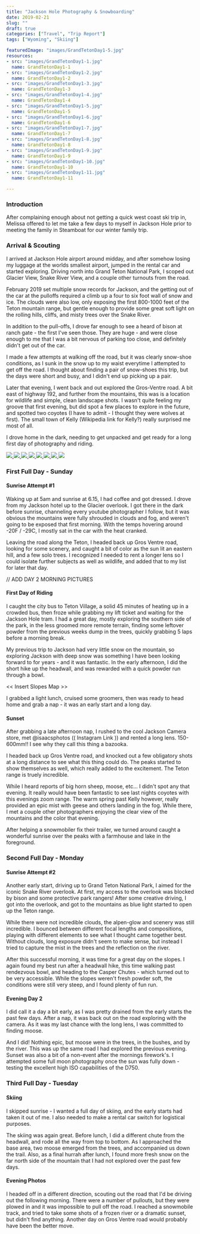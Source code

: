 ```yaml
---
title: "Jackson Hole Photography & Snowboarding"
date: 2019-02-21
slug: ""
draft: true
categories: ["Travel", "Trip Report"]
tags: ["Wyoming", "Skiing"]

featuredImage: "images/GrandTetonDay1-5.jpg"
resources:
- src: "images/GrandTetonDay1-1.jpg"
  name: GrandTetonDay1-1
- src: "images/GrandTetonDay1-2.jpg"
  name: GrandTetonDay1-2
- src: "images/GrandTetonDay1-3.jpg"
  name: GrandTetonDay1-3
- src: "images/GrandTetonDay1-4.jpg"
  name: GrandTetonDay1-4
- src: "images/GrandTetonDay1-5.jpg"
  name: GrandTetonDay1-5
- src: "images/GrandTetonDay1-6.jpg"
  name: GrandTetonDay1-6
- src: "images/GrandTetonDay1-7.jpg"
  name: GrandTetonDay1-7
- src: "images/GrandTetonDay1-8.jpg"
  name: GrandTetonDay1-8
- src: "images/GrandTetonDay1-9.jpg"
  name: GrandTetonDay1-9
- src: "images/GrandTetonDay1-10.jpg"
  name: GrandTetonDay1-10
- src: "images/GrandTetonDay1-11.jpg"
  name: GrandTetonDay1-11

---
```


### Introduction

After complaining enough about not getting a quick west coast ski trip in, Melissa offered to let me take a few days to myself in Jackson Hole prior to meeting the family in Steamboat for our winter family trip.

### Arrival & Scouting

I arrived at Jackson Hole airport around midday, and after somehow losing my luggage at the worlds smallest airport, jumped in the rental car and started exploring.  Driving north into Grand Teton National Park, I scoped out Glacier View, Snake River View, and a couple other turnouts from the road.

February 2019 set multiple snow records for Jackson, and the getting out of the car at the pulloffs required a climb up a four to six foot wall of snow and ice.  The clouds were also low, only exposing the first 800-1000 feet of the Teton mountain range, but gentle enough to provide some great soft light on the rolling hills, cliffs, and misty trees over the Snake River.  

In addition to the pull-offs, I drove far enough to see a heard of bison at ranch gate - the first I've seen those.  They are huge - and were close enough to me that I was a bit nervous of parking too close, and definitely didn't get out of the car.

I made a few attempts at walking off the road, but it was clearly snow-shoe conditions, as I sunk in the snow up to my waist everytime I attempted to get off the road.  I thought about finding a pair of snow-shoes this trip, but the days were short and busy, and I didn't end up picking up a pair.

Later that evening, I went back and out explored the Gros-Ventre road.  A bit east of highway 192, and further from the mountains, this was is a location for wildlife and simple, clean landscape shots.  I wasn't quite feeling my groove that first evening, but did spot a few places to explore in the future, and spotted two coyotes (I have to admit - I thought they were wolves at first).  The small town of Kelly (Wikipedia link for Kelly?) really surprised me most of all.

I drove home in the dark, needing to get unpacked and get ready for a long first day of photography and riding.

<div class="lb image-grid" style="grid-template-columns: repeat(1, 1fr);">
 <a href="images/GrandTetonDay1-1.jpg" data-lightbox="GrandTetonDay1" data-title="Grand Teton Day 1" class="lb">
    <img src="images/GrandTetonDay1-1.jpg">
</a>
 <a href="images/GrandTetonDay1-2.jpg" data-lightbox="GrandTetonDay1" data-title="Grand Teton Day 1" class="lb">
    <img src="images/GrandTetonDay1-2.jpg">
</a>
 <a href="images/GrandTetonDay1-3.jpg" data-lightbox="GrandTetonDay1" data-title="Grand Teton Day 1" class="lb">
    <img src="images/GrandTetonDay1-3.jpg">
</a>
 <a href="images/GrandTetonDay1-4.jpg" data-lightbox="GrandTetonDay1" data-title="Grand Teton Day 1" class="lb">
    <img src="images/GrandTetonDay1-4.jpg">
</a>
 <a href="images/GrandTetonDay1-5.jpg" data-lightbox="GrandTetonDay1" data-title="Grand Teton Day 1" class="lb">
    <img src="images/GrandTetonDay1-5.jpg">
</a>
 <a href="images/GrandTetonDay1-6.jpg" data-lightbox="GrandTetonDay1" data-title="Grand Teton Day 1" class="lb">
    <img src="images/GrandTetonDay1-6.jpg">
</a>
 <a href="images/GrandTetonDay1-7.jpg" data-lightbox="GrandTetonDay1" data-title="Grand Teton Day 1" class="lb">
    <img src="images/GrandTetonDay1-7.jpg">
</a>
 <a href="images/GrandTetonDay1-8.jpg" data-lightbox="GrandTetonDay1" data-title="Grand Teton Day 1" class="lb">
    <img src="images/GrandTetonDay1-8.jpg">
</a>

</div>


### First Full Day - Sunday

#### Sunrise Attempt #1

Waking up at 5am and sunrise at 6.15, I had coffee and got dressed.  I drove from my Jackson hotel up to the Glacier overlook.  I got there in the dark before sunrise, channeling every youtube photographer I follow, but it was obvious the mountains were fully shrouded in clouds and fog, and weren't going to be exposed that first morning.  With the temps hovering around -20F / -29C, I mostly sat in the car with the heat cranked.

Leaving the road along the Teton, I headed back up Gros Ventre road, looking for some scenery, and caught a bit of color as the sun lit an eastern hill, and a few solo trees.  I recognized I needed to rent a longer lens so I could isolate further subjects as well as wildlife, and added that to my list for later that day.

// ADD DAY 2 MORNING PICTURES

#### First Day of Riding

I caught the city bus to Teton Village, a solid 45 minutes of heating up in a crowded bus, then froze while grabbing my lift ticket and waiting for the Jackson Hole tram.  I had a great day, mostly exploring the southern side of the park, in the less groomed more remote terrain, finding some leftover powder from the previous weeks dump in the trees, quickly grabbing 5 laps before a morning break.

My previous trip to Jackson had very little snow on the mountain, so exploring Jackson with deep snow was something I have been looking forward to for years - and it was fantastic.  In the early afternoon, I did the short hike up the headwall, and was rewarded with a quick powder run through a bowl.

<< Insert Slopes Map >>

I grabbed a light lunch, cruised some groomers, then was ready to head home and grab a nap - it was an early start and a long day.

#### Sunset

After grabbing a late afternoon nap, I rushed to the cool Jackson Camera store, met @isaacsphotos (( Instagram Link )) and rented a long lens.  150-600mm!!  I see why they call this thing a bazooka.  

I headed back up Gros Ventre road, and knocked out a few obligatory shots at a long distance to see what this thing could do.  The peaks started to show themselves as well, which really added to the excitement.  The Teton range is truely incredible.  

While I heard reports of big horn sheep, moose, etc... I didn't spot any that evening.  It really would have been fantastic to see last nights coyotes with this evenings zoom range.  The warm spring past Kelly however, really provided an epic mist with geese and others landing in the fog.  While there, I met a couple other photographers enjoying the clear view of the mountains and the color that evening.

After helping a snowmobiler fix their trailer, we turned around caught a wonderful sunrise over the peaks with a farmhouse and lake in the foreground.

### Second Full Day - Monday

#### Sunrise Attempt #2

Another early start, driving up to Grand Teton National Park, I aimed for the iconic Snake River overlook.  At first, my access to the overlook was blocked by bison and some protective park rangers!  After some creative driving, I got into the overlook, and got to the mountains as blue light started to open up the Teton range.

While there were not incredible clouds, the alpen-glow and scenery was still incredible.  I bounced between different focal lengths and compositions, playing with different elements to see what I thought came together best.  Without clouds, long exposure didn't seem to make sense, but instead I tried to capture the mist in the trees and the reflection on the river.  

After this successful morning, it was time for a great day on the slopes.  I again found my best run after a headwall hike, this time walking past rendezvous bowl, and heading to the Casper Chutes - which turned out to be very accessible.  While the slopes weren't fresh powder soft, the conditions were still very steep, and I found plenty of fun run.

#### Evening Day 2

I did call it a day a bit early, as I was pretty drained from the early starts the past few days.  After a nap, it was back out on the road exploring with the camera.  As it was my last chance with the long lens, I was committed to finding moose.

And I did!  Nothing epic, but moose were in the trees, in the bushes, and by the river.  This was up the same road I had explored the previous evening.  Sunset was also a bit of a non-event after the mornings firework's.  I attempted some full moon photography once the sun was fully down - testing the excellent  high ISO capabilities of the D750.

### Third Full Day - Tuesday

#### Skiing

I skipped sunrise - I wanted a full day of skiing, and the early starts had taken it out of me.  I also needed to make a rental car switch for logistical purposes.

The skiing was again great.  Before lunch, I did a different chute from the headwall, and rode all the way from top to bottom.  As I approached the base area, two moose emerged from  the trees, and accompanied us down the trail.  Also, as a final hurrah after lunch, I found more fresh snow on the far north side of the mountain that I had not explored over the past few days.

#### Evening Photos

I headed off in a different direction, scouting out the road that I'd be driving out the following morning.  There were a number of pullouts, but they were plowed in and it was impossible to pull off the road.  I reached a snowmobile track, and tried to take some shots of a frozen river or a dramatic sunset, but didn't find anything.  Another day on Gros Ventre road would probably have been the better move.

